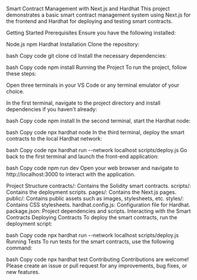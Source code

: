 Smart Contract Management with Next.js and Hardhat
This project demonstrates a basic smart contract management system using Next.js for the frontend and Hardhat for deploying and testing smart contracts.

Getting Started
Prerequisites
Ensure you have the following installed:

Node.js
npm
Hardhat
Installation
Clone the repository:

bash
Copy code
git clone <repository-url>
cd <repository-directory>
Install the necessary dependencies:

bash
Copy code
npm install
Running the Project
To run the project, follow these steps:

Open three terminals in your VS Code or any terminal emulator of your choice.

In the first terminal, navigate to the project directory and install dependencies if you haven't already:

bash
Copy code
npm install
In the second terminal, start the Hardhat node:

bash
Copy code
npx hardhat node
In the third terminal, deploy the smart contracts to the local Hardhat network:

bash
Copy code
npx hardhat run --network localhost scripts/deploy.js
Go back to the first terminal and launch the front-end application:

bash
Copy code
npm run dev
Open your web browser and navigate to http://localhost:3000 to interact with the application.

Project Structure
contracts/: Contains the Solidity smart contracts.
scripts/: Contains the deployment scripts.
pages/: Contains the Next.js pages.
public/: Contains public assets such as images, stylesheets, etc.
styles/: Contains CSS stylesheets.
hardhat.config.js: Configuration file for Hardhat.
package.json: Project dependencies and scripts.
Interacting with the Smart Contracts
Deploying Contracts
To deploy the smart contracts, run the deployment script:

bash
Copy code
npx hardhat run --network localhost scripts/deploy.js
Running Tests
To run tests for the smart contracts, use the following command:

bash
Copy code
npx hardhat test
Contributing
Contributions are welcome! Please create an issue or pull request for any improvements, bug fixes, or new features.

